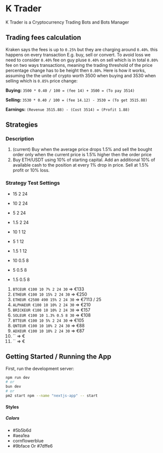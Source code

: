 # K Trader

K Trader is a Cryptocurrency Trading Bots and Bots Manager

## Trading fees calculation

Kraken says the fees is up to `0.25%` but they are charging around `0.40%`. this happens on every transaction E.g. buy, sell or convert. To avoid loss we need to consider `0.40%` fee on guy pluse `0.40%` on sell which is in total `0.80%` fee on two ways transactions, meaning the trading threshold of the price percentage change has to be height then `0.80%`. Here is how it works, assuming the the unite of crypto worth 3500 when buying and 3530 when selling which is `0.85%` price change:

**Buying:** `3500 * 0.40 / 100 = (fee 14) + 3500 = (To pay 3514)`

**Selling:** `3530 * 0.40 / 100 = (fee 14.12) - 3530 = (To get 3515.88)`

**Earnings:** `(Revenue 3515.88) - (Cost 3514) = (Profit 1.88)`

## Strategies

### Description

1. (current) Buy when the average price drops 1.5% and sell the bought order only when the current price is 1.5% higher then the order price
1. Buy ETH/USDT using 10% of starting capital. Add an additional 10% of available cash to the position at every 1% drop in price. Sell at 1.5% profit or 10% loss.

### Strategy Test Settings

- 15 2 24
- 10 2 24
- 5 2 24
- 1.5 2 24

- 10 1 12
- 5 1 12
- 1.5 1 12

- 10 0.5 8
- 5 0.5 8
- 1.5 0.5 8

1. `BTCEUR €100 10 7% 2 24 30` => €133
1. `ETHEUR €100 10 15% 2 24 30` => €250
1. `ETHEUR €2500 490 15% 2 24 30` => €7113 / 25
1. `ALPHAEUR €100 10 10% 2 24 30` => €210
1. `BRICKEUR €100 10 10% 2 24 30` => €157
1. `SOLEUR €100 10 1.3% 0.5 8 30` => €108
1. `BTTEUR €100 10 5% 2 24 30` => €105
1. `QNTEUR €100 10 10% 2 24 30` => €88
1. `ADXEUR €100 10 10% 2 24 30` => €87
1. `` => €
1. `` => €

## Getting Started / Running the App

First, run the development server:

```bash
npm run dev
# or
bun dev
# or
pm2 start npm --name "nextjs-app" -- start
```

#### Styles

##### Colors

- #5b5b6d
- #aea1ea
- cornflowerblue
- #9bface Or #7dffe6
